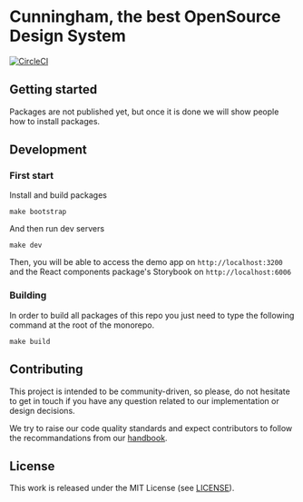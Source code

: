 # Cunningham, the best OpenSource Design System

[![CircleCI](https://circleci.com/gh/openfun/cunningham/tree/master.svg?style=svg)](https://circleci.com/gh/openfun/richie/tree/master)

## Getting started

Packages are not published yet, but once it is done we will show people how to install packages.

## Development

### First start

Install and build packages 

```
make bootstrap
```

And then run dev servers

```
make dev
```

Then, you will be able to access the demo app on `http://localhost:3200` and the React components package's Storybook on
`http://localhost:6006`

### Building

In order to build all packages of this repo you just need to type the following command at the root of the monorepo. 

```
make build
```

## Contributing

This project is intended to be community-driven, so please, do not hesitate to
get in touch if you have any question related to our implementation or design
decisions.

We try to raise our code quality standards and expect contributors to follow
the recommandations from our
[handbook](https://openfun.gitbooks.io/handbook/content).

## License

This work is released under the MIT License (see [LICENSE](./LICENSE)).